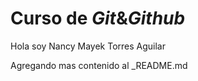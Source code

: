 # Curso de _Git_&_Github_

Hola soy Nancy Mayek Torres Aguilar

Agregando mas contenido al _README.md